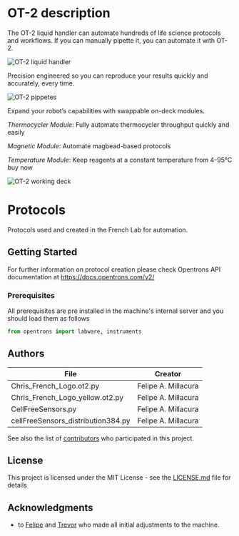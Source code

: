 # OT-2 description

The OT-2 liquid handler can automate hundreds of life science protocols and workflows. If you can manually pipette it, you can automate it with OT-2.

![OT-2 liquid handler](https://opentrons.com/static/ot2_precise-a428637e2c5e4edbcce16a90d6aad08e.jpg)

Precision engineered so you can reproduce your results quickly and accurately, every time.
 
![OT-2 pippetes](https://opentrons.com/static/pipette_diagram-97a7668fbd5952d479da5f3fa1a2983c.gif)

Expand your robot’s capabilities with swappable on-deck modules.

*Thermocycler Module*: Fully automate thermocycler throughput quickly and easily

*Magnetic Module*: Automate magbead-based protocols

*Temperature Module*: Keep reagents at a constant temperature from 4-95°C
buy now

![OT-2 working deck](https://opentrons.com/static/open_flexible-7eb0228a27dfc25d2315b4d4512e0bab.jpg)

# Protocols
Protocols used and created in the French Lab for automation.


## Getting Started

For further information on protocol creation please check Opentrons API documentation at https://docs.opentrons.com/v2/

### Prerequisites

All prerequisites are pre installed in the machine's internal server and you should load them as follows

```python
from opentrons import labware, instruments
```

## Authors

| File  | Creator |
| ------------- | ------------- |
| Chris_French_Logo.ot2.py  | Felipe A. Millacura  |
| Chris_French_Logo_yellow.ot2.py  | Felipe A. Millacura  |
| CellFreeSensors.py  | Felipe A. Millacura  |
| cellFreeSensors_distribution384.py | Felipe A. Millacura  |


See also the list of [contributors](https://github.com/chris-french-lab/OT2_protocols/contributors) who participated in this project.

## License

This project is licensed under the MIT License - see the [LICENSE.md](LICENSE.md) file for details

## Acknowledgments

* to [Felipe](https://github.com/millacurafa) and [Trevor](https://github.com/tyhho) who made all initial adjustments to the machine.


